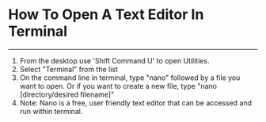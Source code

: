 # How To Open A Text Editor In Terminal
---
1. From the desktop use 'Shift Command U' to open Utilities.
2. Select "Terminal" from the list
3. On the command line in terminal, type "nano" followed by a file you want to open.  Or if you want to create a new file, type "nano [directory/desired filename]"
4. Note: Nano is a free, user friendly text editor that can be accessed and run within terminal.